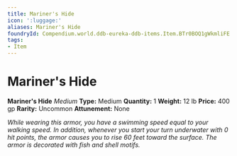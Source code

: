```yaml
---
title: Mariner's Hide
icon: ':luggage:'
aliases: Mariner's Hide
foundryId: Compendium.world.ddb-eureka-ddb-items.Item.BTr0BOQ1gWkmliFE
tags:
- Item
---
```


# Mariner's Hide

**Mariner's Hide**
_Medium_
**Type:** Medium
**Quantity:** 1
**Weight:** 12 lb
**Price:** 400 gp
**Rarity:** Uncommon
**Attunement:** None

*While wearing this armor, you have a swimming speed equal to your walking speed. In addition, whenever you start your turn underwater with 0 hit points, the armor causes you to rise 60 feet toward the surface. The armor is decorated with fish and she<span class="No-Break">ll motifs.</span>*